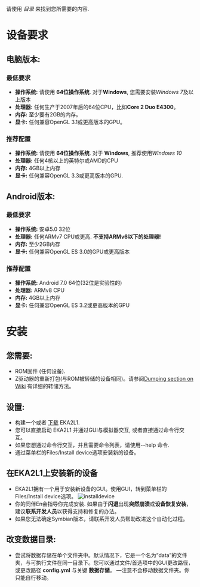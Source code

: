 请使用 *目录* 来找到您所需要的内容.

# **设备要求**

## 电脑版本:

### 最低要求

- **操作系统:** 请使用 **64位操作系统**. 对于**Windows**, 您需要安装*Windows 7*及以上版本
- **处理器:** 任何生产于2007年后的64位CPU，比如**Core 2 Duo E4300**。
- **内存:** 至少要有2GB的内存。
- **显卡:** 任何兼容OpenGL 3.1或更高版本的GPU。

### 推荐配置

- **操作系统:** 请使用 **64位操作系统**. 对于 **Windows**, 推荐使用*Windows 10*
- **处理器:** 任何4核以上的英特尔或AMD的CPU
- **内存:** 4GB以上内存
- **显卡:** 任何兼容OpenGL 3.3或更高版本的GPU.

## Android版本:


### 最低要求

- **操作系统:** 安卓5.0 32位
- **处理器:** 任何ARMv7 CPU或更高. **不支持ARMv6以下的处理器!**
- **内存:** 至少2GB内存
- **显卡:** 任何兼容OpenGL ES 3.0的GPU或更高版本

### 推荐配置
- **操作系统:** Android 7.0 64位(32位是实验性的)
- **处理器:** ARMv8 CPU
- **内存:** 4GB以上内存
- **显卡:** 任何兼容OpenGL ES 3.2或更高版本的GPU

# 安装
## 您需要:
-   ROM固件 (任何设备).
-  Z驱动器的重新打包(与ROM被转储的设备相同)。请参阅[Dumping section on Wiki](https://github.com/EKA2L1/EKA2L1/wiki/Dumping-the-ROM-and-ROFS) 有详细的转储方法。

## 设置:
- 构建一个或者 [下载](https://12z1.com/download/) EKA2L1.
- 您可以直接启动 EKA2L1  并通过GUI与模拟器交互, 或者直接通过命令行交互。
- 如果您想通过命令行交互，并且需要命令列表，请使用--help 命令.
- 通过菜单栏的Files/Install device选项安装新的设备。
  
## 在EKA2L1上安装新的设备
- EKA2L1拥有一个用于安装新设备的GUI。使用GUI，转到菜单栏的Files/Install device选项。
  ![installdevice](https://camo.githubusercontent.com/08fa49e5578f4045abc98a0cec22bd4bb8cc52480eb3ffab5ed3bee28f7b0e0c/68747470733a2f2f6d656469612e646973636f72646170702e6e65742f6174746163686d656e74732f3536353139363435373433353539343735352f3730303235303631373233383635303937312f756e6b6e6f776e2e706e67)
-  你的同伴En会指导你完成安装. 如果由于**闪退**出现**突然崩溃**或**设备恢复安装**，建议**联系开发人员**以获得支持和修复的办法。
  - 如果您无法确定Symbian版本，请联系开发人员帮助改进这个自动化过程。
  
## 改变数据目录:
- 尝试将数据存储在单个文件夹中。默认情况下，它是一个名为“data”的文件夹，与可执行文件在同一目录下。您可以通过文件/首选项中的GUI更改路径，或更改路径 **config.yml** 与关键 **数据存储**。
—注意不会移动数据文件夹。你只能自行移动。
